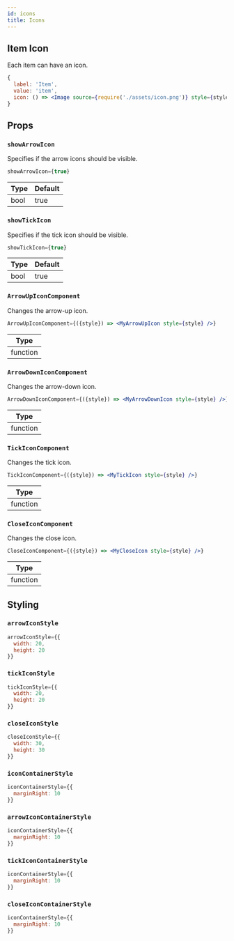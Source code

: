 ```yaml
---
id: icons
title: Icons
---
```


## Item Icon
Each item can have an icon.

```jsx
{
  label: 'Item',
  value: 'item',
  icon: () => <Image source={require('./assets/icon.png')} style={styles.iconStyle}>
}
```

## Props
### `showArrowIcon`
Specifies if the arrow icons should be visible.

```jsx
showArrowIcon={true}
```
| Type     | Default  |
| -------- | -------- |
| bool     | true     |

### `showTickIcon`
Specifies if the tick icon should be visible.

```jsx
showTickIcon={true}
```
| Type     | Default  |
| -------- | -------- |
| bool     | true     |

### `ArrowUpIconComponent`
Changes the arrow-up icon.

```jsx
ArrowUpIconComponent={({style}) => <MyArrowUpIcon style={style} />}
```
| Type     |
| -------- |
| function |

### `ArrowDownIconComponent`
Changes the arrow-down icon.

```jsx
ArrowDownIconComponent={({style}) => <MyArrowDownIcon style={style} />}
```
| Type     |
| -------- |
| function |

### `TickIconComponent`
Changes the tick icon.

```jsx
TickIconComponent={({style}) => <MyTickIcon style={style} />}
```
| Type     |
| -------- |
| function |

### `CloseIconComponent`
Changes the close icon.

```jsx
CloseIconComponent={({style}) => <MyCloseIcon style={style} />}
```
| Type     |
| -------- |
| function |

## Styling
### `arrowIconStyle`
```jsx
arrowIconStyle={{
  width: 20,
  height: 20
}}
```

### `tickIconStyle`
```jsx
tickIconStyle={{
  width: 20,
  height: 20
}}
```

### `closeIconStyle`
```jsx
closeIconStyle={{
  width: 30,
  height: 30
}}
```

### `iconContainerStyle`
```jsx
iconContainerStyle={{
  marginRight: 10
}}
```

### `arrowIconContainerStyle`
```jsx
iconContainerStyle={{
  marginRight: 10
}}
```

### `tickIconContainerStyle`
```jsx
iconContainerStyle={{
  marginRight: 10
}}
```

### `closeIconContainerStyle`
```jsx
iconContainerStyle={{
  marginRight: 10
}}
```